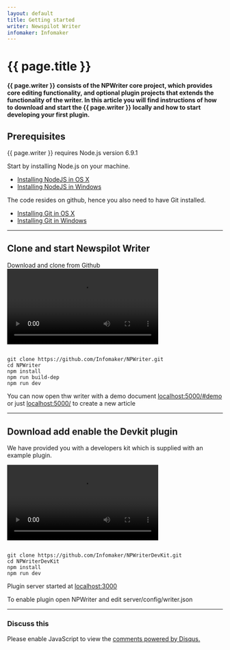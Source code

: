```yaml
---
layout: default
title: Getting started
writer: Newspilot Writer
infomaker: Infomaker
---
```


# {{ page.title }}

**{{ page.writer }} consists of the NPWriter core project, which provides core editing functionality,
and optional plugin projects that extends the functionality of the writer.
In this article you will find instructions of how to download and start the {{ page.writer }} locally
and how to start developing your first plugin.**


## Prerequisites

{{ page.writer }} requires Node.js version 6.9.1

Start by installing Node.js on your machine.

- [Installing NodeJS in OS X]({{site.url}}{{site.baseurl}}/getting-started/nodejs-installations/osx.html)
- [Installing NodeJS in Windows]({{site.url}}{{site.baseurl}}/getting-started/nodejs-installations/win.html)

The code resides on github, hence you also need to have Git installed.

- [Installing Git in OS X]({{site.url}}{{site.baseurl}}/getting-started/git-installations/osx.html)
- [Installing Git in Windows]({{site.url}}{{site.baseurl}}/getting-started/git-installations/win.html)

---

## Clone and start Newspilot Writer

Download and clone from Github
<video src="{{site.url}}{{site.baseurl}}/getting-started/get-started.mp4" width="70%" controls="true">
</video>


~~~text

git clone https://github.com/Infomaker/NPWriter.git
cd NPWriter
npm install
npm run build-dep
npm run dev

~~~



You can now open thw writer with a demo document [localhost:5000/#demo](http://localhost:5000/#demo) or just 
[localhost:5000/](http://localhost:5000/) to create a new article


---

## Download add enable the Devkit plugin

We have provided you with a developers kit which is supplied with an example plugin.

<video src="{{site.url}}{{site.baseurl}}/getting-started/add-devkit-plugin.mp4" width="70%" controls="true">
</video>


~~~ 

git clone https://github.com/Infomaker/NPWriterDevKit.git
cd NPWriterDevKit
npm install 
npm run dev

~~~ 

Plugin server started at [localhost:3000](http://localhost:3000)


To enable plugin open NPWriter and edit server/config/writer.json








<!--
//~~~ javascript

// Get all nodes in the document
const nodes = api.document.getBlockNodes()
let myvar = "this"
let myvar = "this"
let myvar = "this"

~~~ 
-->



***

###  Discuss this

<div id="disqus_thread"></div>
<script>

var disqus_config = function () {
this.page.url = "{{ site.url }}{{ page.url }}";  
this.page.identifier = "PAGE_{{ page.url }}";
};

(function() { // DON'T EDIT BELOW THIS LINE
var d = document, s = d.createElement('script');
s.src = '//developer-portal.disqus.com/embed.js';
s.setAttribute('data-timestamp', +new Date());
(d.head || d.body).appendChild(s);
})();
</script>
<noscript>Please enable JavaScript to view the <a href="https://disqus.com/?ref_noscript">comments powered by Disqus.</a></noscript>
                                
